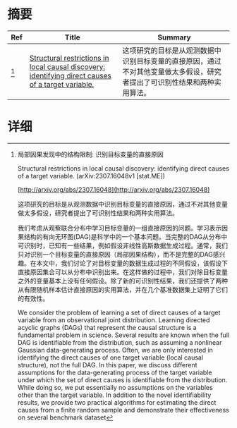 # 摘要

| Ref | Title | Summary |
| --- | --- | --- |
| [^1] | [Structural restrictions in local causal discovery: identifying direct causes of a target variable.](http://arxiv.org/abs/2307.16048) | 这项研究的目标是从观测数据中识别目标变量的直接原因，通过不对其他变量做太多假设，研究者提出了可识别性结果和两种实用算法。 |

# 详细

[^1]: 局部因果发现中的结构限制: 识别目标变量的直接原因

    Structural restrictions in local causal discovery: identifying direct causes of a target variable. (arXiv:2307.16048v1 [stat.ME])

    [http://arxiv.org/abs/2307.16048](http://arxiv.org/abs/2307.16048)

    这项研究的目标是从观测数据中识别目标变量的直接原因，通过不对其他变量做太多假设，研究者提出了可识别性结果和两种实用算法。

    

    我们考虑从观察联合分布中学习目标变量的一组直接原因的问题。学习表示因果结构的有向无环图(DAG)是科学中的一个基本问题。当完整的DAG从分布中可识别时，已知有一些结果，例如假设非线性高斯数据生成过程。通常，我们只对识别一个目标变量的直接原因（局部因果结构），而不是完整的DAG感兴趣。在本文中，我们讨论了对目标变量的数据生成过程的不同假设，该假设下直接原因集合可以从分布中识别出来。在这样做的过程中，我们对除目标变量之外的变量基本上没有任何假设。除了新的可识别性结果，我们还提供了两种从有限随机样本估计直接原因的实用算法，并在几个基准数据集上证明了它们的有效性。

    We consider the problem of learning a set of direct causes of a target variable from an observational joint distribution. Learning directed acyclic graphs (DAGs) that represent the causal structure is a fundamental problem in science. Several results are known when the full DAG is identifiable from the distribution, such as assuming a nonlinear Gaussian data-generating process. Often, we are only interested in identifying the direct causes of one target variable (local causal structure), not the full DAG. In this paper, we discuss different assumptions for the data-generating process of the target variable under which the set of direct causes is identifiable from the distribution. While doing so, we put essentially no assumptions on the variables other than the target variable. In addition to the novel identifiability results, we provide two practical algorithms for estimating the direct causes from a finite random sample and demonstrate their effectiveness on several benchmark dataset
    

